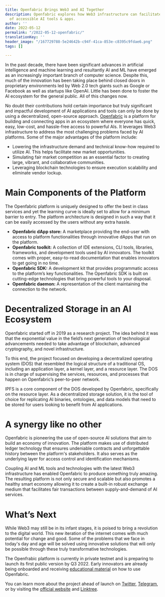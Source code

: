 ```yaml
---
title: Openfabric Brings Web3 and AI Together
description: Openfabric explores how Web3 infrastructure can facilitate the development
  of accessible AI tools & apps.
author: ''
date: 2022-05-12
permalink: "/2022-05-12-openfabric/"
translationKey: ''
header_image: "/167729788-5e24642b-c94f-41ca-853e-c8395c9fdae6.png"
tags: []

---
```

In the past decade, there have been significant advances in artificial intelligence and machine learning and resultantly AI and ML have emerged as an increasingly important branch of computer science. Despite this, much of the innovation has been taking place behind closed doors in proprietary environments led by Web 2.0 tech giants such as Google or Facebook as well as startups like OpenAI. Little has been done to foster the AI ecosystem for the general public. All of this changes now.

No doubt their contributions hold certain importance but truly significant and impactful development of AI applications and tools can only be done by using a decentralized, open-source approach. [Openfabric](https://openfabric.ai/) is a platform for building and connecting apps in an ecosystem where everyone has quick, easy, low-cost, and hassle-free access to powerful AIs. It leverages Web3 infrastructure to address the most challenging problems faced by AI platforms. Some of the major advantages of the platform include:

* Lowering the infrastructure demand and technical know-how required to utilize AI. This helps facilitate new market opportunities.
* Simulating fair market competition as an essential factor to creating large, vibrant, and collaborative communities.
* Leveraging blockchain technologies to ensure execution scalability and eliminate vendor lockup.

# Main Components of the Platform

The Openfabric platform is uniquely designed to offer the best in class services and yet the learning curve is ideally set to allow for a minimum barrier to entry. The platform architecture is designed in such a way that it can be easily accessed by the users without any extra hassle.

* **Openfabric dApp store:** A marketplace providing the end-user with access to platform functionalities through innovative dApps that run on the platform.
* **Openfabric toolkit:** A collection of IDE extensions, CLI tools, libraries, frameworks, and development tools used by AI innovators. The toolkit comes with proper, easy-to-read documentation that enables innovators to get going in no time.
* **Openfabric SDK:** A development kit that provides programmatic access to the platform’s key functionalities. The Openfabric SDK is built on cutting-edge technologies that bring powerful tools to your disposal.
* **Openfabric daemon:** A representation of the client maintaining the connection to the network.

# Decentralized Storage in an AI Ecosystem

Openfabric started off in 2019 as a research project. The idea behind it was that the exponential value in the field’s next generation of technological advancements needed to take advantage of blockchain, advanced cryptography, and novel infrastructure.

To this end, the project focused on developing a decentralized operating system (DOS) that resembled the logical structure of a traditional OS, including an application layer, a kernel layer, and a resource layer. The DOS is in charge of supervising the services, resources, and processes that happen on Openfabric’s peer-to-peer network.

IPFS is a core component of the DOS developed by Openfabric, specifically on the resource layer. As a decentralized storage solution, it is the tool of choice for replicating AI binaries, ontologies, and data models that need to be stored for users looking to benefit from AI applications.

# A synergy like no other

Openfabric is pioneering the use of open-source AI solutions that aim to build an economy of innovation. The platform makes use of distributed ledger technology that ensures undeniable contracts and unforgettable history between the platform's stakeholders. It also serves as the underlying layer for access control and identification mechanisms.

Coupling AI and ML tools and technologies with the latest Web3 infrastructure has enabled Openfabric to produce something truly amazing. The resulting platform is not only secure and scalable but also promotes a healthy smart economy allowing it to create a built-in robust exchange medium that facilitates fair transactions between supply-and-demand of AI services.

# What’s Next

While Web3 may still be in its infant stages, it is poised to bring a revolution to the digital world. This new iteration of the internet comes with much potential for change and good. Some of the problems that we face in today's day and age will be solved using innovative solutions that will only be possible through these truly transformative technologies.

The Openfrabic platform is currently in private testnet and is preparing to launch its first public version by Q3 2022. Early innovators are already being onboarded and receiving [educational material](https://www.youtube.com/watch?v=ejQZual8zBI) on how to use Openfabric.

You can learn more about the project ahead of launch on [Twitter](https://twitter.com/openfabricai), [Telegram](https://t.me/OpenFabricAI), or by visiting the [official website](https://openfabric.ai/) and [Linktree](https://linktr.ee/openfabricai).